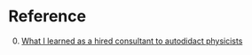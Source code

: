 # Reference

0. [What I learned as a hired consultant to autodidact physicists](https://aeon.co/ideas/what-i-learned-as-a-hired-consultant-for-autodidact-physicists)

